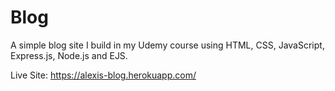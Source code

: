 # Blog
A simple blog site I build in my Udemy course using HTML, CSS, JavaScript, Express.js, Node.js and EJS.

Live Site: https://alexis-blog.herokuapp.com/
